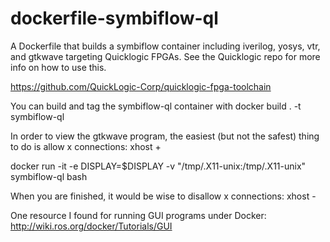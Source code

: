 # dockerfile-symbiflow-ql
A Dockerfile that builds a symbiflow container including iverilog, yosys, vtr, and
gtkwave targeting Quicklogic FPGAs.  See the Quicklogic repo for more info on how 
to use this.

https://github.com/QuickLogic-Corp/quicklogic-fpga-toolchain

You can build and tag the symbiflow-ql container with
docker build . -t symbiflow-ql

In order to view the gtkwave program, the easiest (but not the safest) thing 
to do is allow x connections:
xhost +

docker run -it -e DISPLAY=$DISPLAY -v "/tmp/.X11-unix:/tmp/.X11-unix" symbiflow-ql bash

When you are finished, it would be wise to disallow x connections:
xhost -

One resource I found for running GUI programs under Docker:
http://wiki.ros.org/docker/Tutorials/GUI
